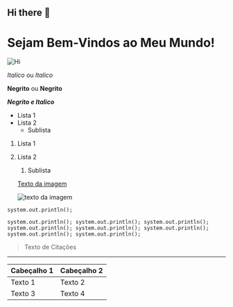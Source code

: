 ## Hi there 👋

<!-- Cabeçalhos -->

# Sejam Bem-Vindos ao Meu Mundo!

![Hi](https://giphy.com/gifs/3ogwFGEHrVxusDbDjO)





*Italico* ou _Italico_

**Negrito** ou __Negrito__

___Negrito e Italico___

- Lista 1
- Lista 2
  - Sublista

 1. Lista 1
 2. Lista 2
    1. Sublista

    [Texto da imagem](https://img.freepik.com/fotos-gratis/retrato-de-um-leao-gerado-por-ia_268835-4278.jpg)


    ![texto da imagem](https://img.freepik.com/fotos-gratis/retrato-de-um-leao-gerado-por-ia_268835-4278.jpg)


`system.out.println();`

```system.out.println(); system.out.println(); system.out.println(); system.out.println(); system.out.println(); system.out.println(); system.out.println(); system.out.println();```

> Texto de Citações
-----------------------------------

| Cabeçalho 1 | Cabeçalho 2 |
| ----------- | ----------- |
| Texto  1    | Texto 2     |
| Texto 3     | Texto 4     |



<!--
**bbiula/bbiula** is a ✨ _special_ ✨ repository because its `README.md` (this file) appears on your GitHub profile.

Here are some ideas to get you started:

- 🔭 I’m currently working on ...
- 🌱 I’m currently learning ...
- 👯 I’m looking to collaborate on ...
- 🤔 I’m looking for help with ...
- 💬 Ask me about ...
- 📫 How to reach me: ...
- 😄 Pronouns: ...
- ⚡ Fun fact: ...
-->
